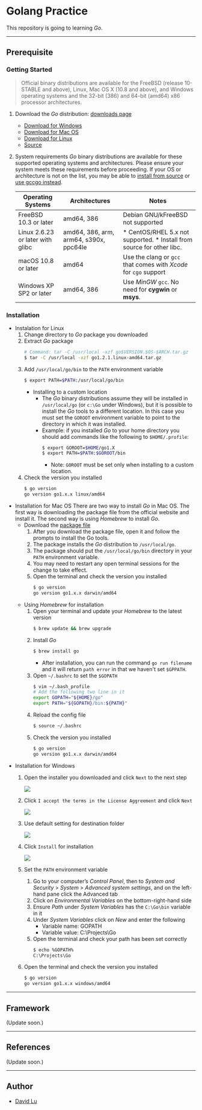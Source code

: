 # Golang Practice

This repository is going to learning *Go*.

---
## Prerequisite

### Getting Started

> Official binary distributions are available for the FreeBSD (release 10-STABLE and above), Linux, Mac OS X (10.8 and above), and Windows operating systems and the 32-bit (386) and 64-bit (amd64) x86 processor architectures.

1. Download the *Go* distribution: [downloads page](https://golang.org/dl/)
    * [Download for Windows](https://dl.google.com/go/go1.10.3.windows-amd64.msi)
    * [Download for Mac OS](https://dl.google.com/go/go1.10.3.darwin-amd64.pkg)
    * [Download for Linux](https://dl.google.com/go/go1.10.3.linux-amd64.tar.gz)
    * [Source](https://dl.google.com/go/go1.10.3.src.tar.gz)
2. System requirements
    *Go* binary distributions are available for these supported operating systems and architectures. Please ensure your system meets these requirements before proceeding. If your OS or architecture is not on the list, you may be able to [install from source](https://golang.org/doc/install/source) or [use gccgo instead](https://golang.org/doc/install/gccgo).

    | Operating Systems | Architectures | Notes |
    |---|---|---|
    | FreeBSD 10.3 or later | amd64, 386| Debian GNU/kFreeBSD not supported |
    | Linux 2.6.23 or later with glibc | amd64, 386, arm, arm64, s390x, ppc64le | * CentOS/RHEL 5.x not supported. * Install from source for other libc. |
    | macOS 10.8 or later | amd64 | Use the clang or `gcc` that comes with *Xcode* for `cgo` support
    | Windows XP SP2 or later | amd64, 386 | Use *MinGW* `gcc`. No need for **cygwin** or **msys**. |

### Installation

* Instalation for Linux
    1. Change directory to *Go* package you downloaded
    2. Extract *Go* package
        ```bash
        # Command: tar -C /usr/local -xzf go$VERSION.$OS-$ARCH.tar.gz
        $ tar -C /usr/local -xzf go1.2.1.linux-amd64.tar.gz
        ```
    3. Add `/usr/local/go/bin` to the `PATH` environment variable
        ```bash
        $ export PATH=$PATH:/usr/local/go/bin
        ```
        * Installing to a custom location
            * The *Go* binary distributions assume they will be installed in `/usr/local/go` (or `c:\Go` under Windows), but it is possible to install the *Go* tools to a different location. In this case you must set the `GOROOT` environment variable to point to the directory in which it was installed.
            * Example: if you installed *Go* to your home directory you should add commands like the following to `$HOME/.profile`:
                ```bash
                $ export GOROOT=$HOME/go1.X
                $ export PATH=$PATH:$GOROOT/bin
                ```
                * Note: `GOROOT` must be set only when installing to a custom location.
    4. Check the version you installed
        ```bash
        $ go version
        go version go1.x.x linux/amd64
        ```
* Installation for Mac OS
    There are two way to install *Go* in Mac OS. The first way is downloading the package file from the official website and install it. The second way is using *Homebrew* to install *Go*.
    * Download the [package file](https://golang.org/dl/)
        1. After you download the package file, open it and follow the prompts to install the Go tools. 
        2. The package installs the *Go* distribution to `/usr/local/go`.
        3. The package should put the `/usr/local/go/bin` directory in your `PATH` environment variable. 
        4. You may need to restart any open terminal sessions for the change to take effect.
        5. Open the terminal and check the version you installed
            ```bash
            $ go version
            go version go1.x.x darwin/amd64
            ```
    * Using *Homebrew* for installation
        1. Open your terminal and update your *Homebrew* to the latest version
            ```bash
            $ brew update && brew upgrade
            ```
        2. Install *Go*
            ```bash
            $ brew install go
            ```
            * After installation, you can run the command `go run filename` and it will return `path error` in that we haven't set `$GPPATH`.
        3. Open `~/.bashrc` to set the `$GOPATH`
            ```bash
            $ vim ~/.bash_profile
            # Add the following two line in it
            export GOPATH="${HOME}/go"
            export PATH="${GOPATH}/bin:${PATH}"
            ```
        4. Reload the config file
            ```bash
            $ source ~/.bashrc
            ```
        5. Check the version you installed
            ```bash
            $ go version
            go version go1.x.x darwin/amd64
            ```
* Installation for Windows
    1. Open the installer you downloaded and click `Next` to the next step

        ![](https://oranwind.s3.amazonaws.com/2016/Mar/go1-1458116508829.PNG)
    2. Click `I accept the terms in the License Aggreement` and click `Next`

        ![](https://oranwind.s3.amazonaws.com/2016/Mar/go2-1458116514461.PNG)
    3. Use default setting for destination folder

        ![](https://oranwind.s3.amazonaws.com/2016/Mar/go3-1458116520826.PNG)
    4. Click `Install` for installation

        ![](https://oranwind.s3.amazonaws.com/2016/Mar/go4-1458116526904.PNG)
    5. Set the `PATH` environment variable
        1. Go to your computer’s *Control Panel*, then to *System and Security* > *System* > *Advanced system settings*, and on the left-hand pane click the Advanced tab
        2. Click on *Environmental Variables* on the bottom-right-hand side
        3. Ensure *Path* under *System Variables* has the `C:\Go\bin` variable in it
        4. Under *System Variables* click on *New* and enter the following
            * Variable name: GOPATH
            * Variable value: C:\Projects\Go
        5. Open the terminal and check your path has been set correctly
            ```bash
            $ echo %GOPATH%
            C:\Projects\Go
            ```
    6. Open the terminal and check the version you installed
        ```bash
        $ go version
        go version go1.x.x windows/amd64
        ```
---
## Framework

(Update soon.)

---
## References

(Update soon.)

---
## Author

* [David Lu](https://github.com/yungshenglu)